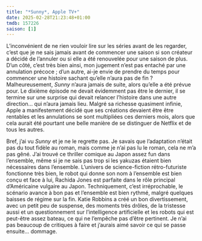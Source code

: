 ```yaml
---
title: "*Sunny*, Apple TV+"
date: 2025-02-28T21:23:48+01:00
tmdb: 157226 
saison: [1]
---
```


L’inconvénient de ne rien vouloir lire sur les séries avant de les regarder, c’est que je ne sais jamais avant de commencer une saison si son créateur a décidé de l’annuler ou si elle a été renouvelée pour une saison de plus. D’un côté, c’est très bien ainsi, mon jugement n’est pas entaché par une annulation précoce ; d’un autre, ai-je envie de prendre du temps pour commencer une histoire sachant qu’elle n’aura pas de fin ? Malheureusement, *Sunny* n’aura jamais de suite, alors qu’elle a été prévue pour. Le dixième épisode ne devait évidemment pas être le dernier, il se termine sur une surprise qui devait relancer l’histoire dans une autre direction… qui n’aura jamais lieu. Malgré sa richesse quasiment infinie, Apple a manifestement décidé que ses créations devaient être être rentables et les annulations se sont multipliées ces derniers mois, alors que cela aurait été pourtant une belle manière de se distinguer de Netflix et de tous les autres.

Bref, j’ai vu *Sunny* et je ne le regrette pas. Je savais que l’adaptation n’était pas du tout fidèle au roman, mais comme je n’ai pas lu le roman, cela ne m’a pas gêné. J’ai trouvé ce thriller comique au Japon assez fun dans l’ensemble, même si je ne sais pas trop si les yakuzas étaient bien nécessaires dans l’ensemble. L’univers de science-fiction rétro-futuriste fonctionne très bien, le robot qui donne son nom à l’ensemble est bien conçu et face à lui, Rachida Jones est parfaite dans le rôle principal d’Américaine vulgaire au Japon. Techniquement, c’est irréprochable, le scénario avance à bon pas et l’ensemble est bien rythmé, malgré quelques baisses de régime sur la fin. Katie Robbins a créé un bon divertissement, avec un petit peu de suspense, des moments très drôles, de la tristesse aussi et un questionnement sur l’intelligence artificielle et les robots qui est peut-être assez bateau, ce qui ne l’empêche pas d’être pertinent. Je n’ai pas beaucoup de critiques à faire et j’aurais aimé savoir ce qui se passe ensuite… dommage. 